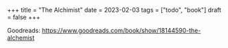 +++
title = "The Alchimist"
date = 2023-02-03
tags = ["todo", "book"]
draft = false
+++

Goodreads: <https://www.goodreads.com/book/show/18144590-the-alchemist>
